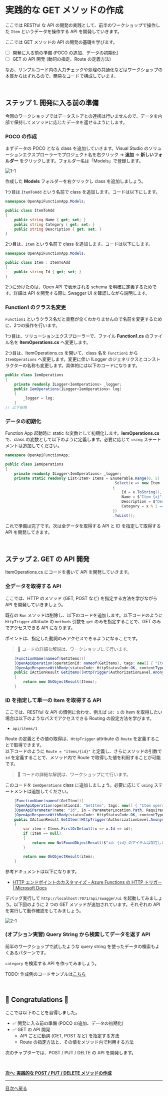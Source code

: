 # 実践的な GET メソッドの作成

ここでは RESTful な API の開発の実践として、前半のワークショップで操作した `Item` というデータを操作する API を開発していきます。

ここでは GET メソッドの API の開発の基礎を学びます。

- [ ] 開発に入る前の準備 (POCO の追加、データの初期化)
- [ ] GET の API 開発 (動詞の指定、Route の定義方法)

なお、サンプルコード内の入力チェックや処理の共通化などはワークショップの本質からはずれるので、簡易なコードで構成しています。

<br>

## ステップ 1. 開発に入る前の準備

今回のワークショップではデータストアとの連携は行いませんので、データを内部で保持してメソッドに応じたデータを返せるようにします。

### POCO の作成

まずデータの POCO となる class を追加していきます。Visual Studio のソリューションエクスプローラーでプロジェクト名を右クリック → **追加** → **新しいフォルダー** をクリックします。フォルダー名は「Models」で登録します。


![1-1](./images/create-get-methods_1-1.png)

作成した **Models** フォルダーを右クリックし class を追加しましょう。

1つ目は `ItemToAdd` という名前で class を追加します。コードは以下にします。

```csharp
namespace OpenApiFunctionApp.Models;

public class ItemToAdd
{
    public string Name { get; set; }
    public string Category { get; set; }
    public string Description { get; set; }
}
```

2つ目は、`Item` という名前で class を追加します。コードは以下にします。

```csharp
namespace OpenApiFunctionApp.Models;

public class Item : ItemToAdd
{
    public string Id { get; set; }
}
```

2つに分けたのは、Open API で表示される schema を明確に定義するためです。詳細は API を開発する際に Swagger UI を確認しながら説明します。

### Function1 のクラス名変更

`Function1` というクラス名だと責務が全くわかりませんので名前を変更するために、2つの操作を行います。

1つ目は、ソリューションエクスプローラーで、ファイル **Function1.cs** のファイル名を **ItemOperations.cs** へ変更します。


2つ目は、ItemOperations.cs を開いて、class 名を `Function1` から `ItemOperations` へ変更します。変更に伴い ILogger のジェネリクスとコンストラクターの名称も変更します。具体的には以下のコードになります。

```csharp
public class IemOperations
{
    private readonly ILogger<IemOperations> _logger;
    public IemOperations(ILogger<IemOperations> log)
    {
        _logger = log;
    }
// 以下省略
```

### データの初期化

Function App 起動時に static な変数として初期化します。**IemOperations.cs** で、class の変数として以下のように定義します。必要に応じて `using` ステートメントは追加してください。


```csharp
namespace OpenApiFunctionApp;

public class IemOperations
{
    private readonly ILogger<IemOperations> _logger;
    private static readonly List<Item> Items = Enumerable.Range(0, 5)
                                                .Select(x => new Item
                                                {
                                                    Id = x.ToString(),
                                                    Name = $"Item {x}",
                                                    Description = $"Description {x}",
                                                    Category = x % 2 == 0 ? "hat" : "bag"
                                                })
                                                .ToList();
```

これで準備は完了です。次は全データを取得する API と ID を指定して取得する API を開発してきます。

<br>

## ステップ 2. GET の API 開発

ItemOperations.cs にコードを書いて API を開発していきます。

### 全データを取得する API

ここでは、HTTP のメソッド (GET, POST など) を指定する方法を学びながら API を開発していきましょう。

既存の `Run` メソッドは削除し、以下のコードを追加します。以下コードのように`HttpTrigger` attribute の `methods` 引数を `get` のみを指定することで、GET のみでアクセスできる API になります。

ポイントは、指定した動詞のみアクセスできるようになることです。

> 📢 コードの詳細な解説は、ワークショップにて行います。

```csharp
    [FunctionName(nameof(GetItems))]
    [OpenApiOperation(operationId: nameof(GetItems), tags: new[] { "Item operations" }, Summary = "全ての Item を取得", Description = "登録されている全ての Item を取得します。API 起動時は id 0 ～ 4 の Item が登録されています。")]
    [OpenApiResponseWithBody(statusCode: HttpStatusCode.OK, contentType: "application/json", bodyType: typeof(List<Item>), Description = "登録されている全ての Item")]
    public IActionResult GetItems([HttpTrigger(AuthorizationLevel.Anonymous, "get", Route = "items")] HttpRequest req)
    {
        return new OkObjectResult(Items);
    }
```

### ID を指定して単一の Item を取得する API

ここでは、RESTful な API の慣例に合わせ、例えば `id: 1` の Item を取得したい場合は以下のようなパスでアクセスできる Routing の設定方法を学びます。

- `api/items/1`

Route の定義とその値の取得は、`HttpTrigger` attribute の `Route` を定義することで取得できます。  
以下コードのように `Route = "items/{id}"` と定義し、さらにメソッドの引数で `id` を定義することで、メソッド内で Route で取得した値を利用することが可能です。

> 📢 コードの詳細な解説は、ワークショップにて行います。

このコードを `IemOperations` class に追加しましょう。必要に応じて `using` ステートメントは追加してください。

```csharp
    [FunctionName(nameof(GetItem))]
    [OpenApiOperation(operationId: "GetItem", tags: new[] { "Item operations" }, Summary = "Item の取得", Description = "指定した id の item を取得します。")]
    [OpenApiParameter(name: "id", In = ParameterLocation.Path, Required = true, Type = typeof(string), Description = "取得したい Item の Id")]
    [OpenApiResponseWithBody(statusCode: HttpStatusCode.OK, contentType: "application/json", bodyType: typeof(Item), Description = "指定した Id の Item")]
    public IActionResult GetItem([HttpTrigger(AuthorizationLevel.Anonymous, "get", Route = "items/{id}")] HttpRequest req, string id)
    {
        var item = Items.FirstOrDefault(x => x.Id == id);
        if (item == null)
        {
            return new NotFoundObjectResult($"id: {id} のアイテムは存在しません。");
        }

        return new OkObjectResult(item);
    }
```

参考ドキュメントは以下になります。

- [HTTP エンドポイントのカスタマイズ - Azure Functions の HTTP トリガー | Microsoft Docs](https://docs.microsoft.com/ja-jp/azure/azure-functions/functions-bindings-http-webhook-trigger?tabs=csharp#customize-the-http-endpoint)


デバッグ実行して `http://localhost:7071/api/swagger/ui` を起動してみましょう。以下図のように 2 つの GET メソッドが追加されています。それぞれの API を実行して動作確認をしてみましょう。

![2-1](./images/create-get-methods_2-1.png)


### (オプション実習) Query String から検索してデータを返す API

前半のワークショップで試したような query string を使ったデータの検索もよくあるパターンです。

`category` を検索する API を作ってみましょう。

TODO: 作成例のコードサンプルは[こちら](????????????)

<br>

## 🎉 Congratulations 🎉

ここでは以下のことを習得しました。


- ✅ 開発に入る前の準備 (POCO の追加、データの初期化)
- ✅ GET の API 開発
  - API ごとに動詞 (GET, POST など) を指定する方法
  - Route の指定方法と、その値をメソッド内で利用する方法

次のチャプターでは、POST / PUT / DELTE の API を開発します。

<br>

[**次へ: 実践的な POST / PUT / DELETE メソッドの作成**](./create-methods.md)

----

[目次へ戻る](./selfpaced-handson.md)

